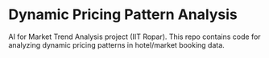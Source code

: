 # Dynamic Pricing Pattern Analysis
AI for Market Trend Analysis project (IIT Ropar). This repo contains code for analyzing dynamic pricing patterns in hotel/market booking data.

